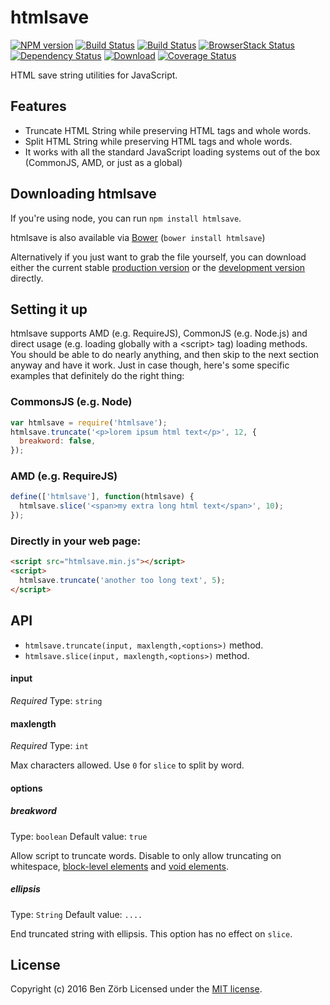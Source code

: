 # htmlsave

[![NPM version][npm-image]][npm-url] [![Build Status][ci-image]][ci-url] [![Build Status][travis-image]][travis-url] [![BrowserStack Status][browserstack-image]][browserstack-url] [![Dependency Status][depstat-image]][depstat-url] [![Download][dlcounter-image]][dlcounter-url] [![Coverage Status][coveralls-image]][coveralls-url]

HTML save string utilities for JavaScript.

## Features

- Truncate HTML String while preserving HTML tags and whole words.
- Split HTML String while preserving HTML tags and whole words.
- It works with all the standard JavaScript loading systems out of the box (CommonJS, AMD, or just as a global)

## Downloading htmlsave

If you're using node, you can run `npm install htmlsave`.

htmlsave is also available via [Bower](https://github.com/bower/bower) (`bower install htmlsave`)

Alternatively if you just want to grab the file yourself, you can download either the current stable [production version][min] or the [development version][max] directly.

[min]: https://raw.github.com/bezoerb/htmlsave/master/dist/htmlsave.min.js
[max]: https://raw.github.com/bezoerb/htmlsave/master/dist/htmlsave.js

## Setting it up

htmlsave supports AMD (e.g. RequireJS), CommonJS (e.g. Node.js) and direct usage (e.g. loading globally with a &lt;script&gt; tag) loading methods.
You should be able to do nearly anything, and then skip to the next section anyway and have it work. Just in case though, here's some specific examples that definitely do the right thing:

### CommonsJS (e.g. Node)

```javascript
var htmlsave = require('htmlsave');
htmlsave.truncate('<p>lorem ipsum html text</p>', 12, {
  breakword: false,
});
```

### AMD (e.g. RequireJS)

```javascript
define(['htmlsave'], function(htmlsave) {
  htmlsave.slice('<span>my extra long html text</span>', 10);
});
```

### Directly in your web page:

```html
<script src="htmlsave.min.js"></script>
<script>
  htmlsave.truncate('another too long text', 5);
</script>
```

## API

- `htmlsave.truncate(input, maxlength,<options>)` method.
- `htmlsave.slice(input, maxlength,<options>)` method.

#### input

_Required_
Type: `string`

#### maxlength

_Required_
Type: `int`

Max characters allowed. Use `0` for `slice` to split by word.

#### options

##### breakword

Type: `boolean`
Default value: `true`

Allow script to truncate words. Disable to only allow truncating on whitespace,
[block-level elements](https://developer.mozilla.org/en-US/docs/Web/HTML/Block-level_elements#Elements) and [void elements](https://www.w3.org/TR/html-markup/syntax.html#syntax-elements).

##### ellipsis

Type: `String`
Default value: `....`

End truncated string with ellipsis. This option has no effect on `slice`.

## License

Copyright (c) 2016 Ben Zörb
Licensed under the [MIT license](http://bezoerb.mit-license.org/).

[npm-url]: https://npmjs.org/package/htmlsave
[npm-image]: https://img.shields.io/npm/v/htmlsave.svg
[ci-url]: https://github.com/bezoerb/htmlsave/actions?workflow=Tests
[ci-image]: https://github.com/bezoerb/htmlsave/workflows/Tests/badge.svg
[travis-url]: https://travis-ci.org/bezoerb/htmlsave
[travis-image]: https://secure.travis-ci.org/bezoerb/htmlsave.svg?branch=master
[depstat-url]: https://david-dm.org/bezoerb/htmlsave
[depstat-image]: https://david-dm.org/bezoerb/htmlsave.svg
[dlcounter-url]: https://www.npmjs.com/package/htmlsave
[dlcounter-image]: https://img.shields.io/npm/dm/htmlsave.svg
[coveralls-url]: https://coveralls.io/github/bezoerb/htmlsave
[coveralls-image]: https://coveralls.io/repos/github/bezoerb/htmlsave/badge.svg
[browserstack-url]: https://automate.browserstack.com/public-build/WXBURm85eG9PUlB5eGhMMnIzQzlPdysvV3ZVMnRoeFdtN0gvbUM3UEZvQT0tLUpuTVd1Zk5ocGQ0Nkk4QmhiZEh1SVE9PQ==--b3f80db5ae4dc1da53a7967a322d741258dd1ded
[browserstack-image]: https://automate.browserstack.com/badge.svg?badge_key=WXBURm85eG9PUlB5eGhMMnIzQzlPdysvV3ZVMnRoeFdtN0gvbUM3UEZvQT0tLUpuTVd1Zk5ocGQ0Nkk4QmhiZEh1SVE9PQ==--b3f80db5ae4dc1da53a7967a322d741258dd1ded
